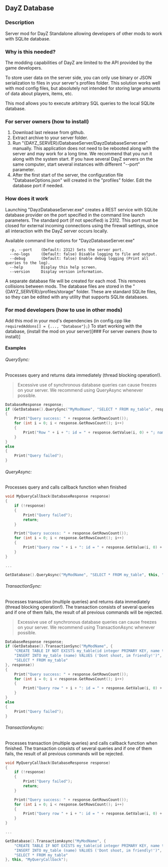 ## DayZ Database

### Description

Server mod for DayZ Standalone allowing developers of other mods to work with SQLite database.


### Why is this needed?

The modding capabilities of DayZ are limited to the API provided by the game developers.

To store user data on the server side, you can only use binary or JSON serialization to files in your server's profiles folder. This solution works well with mod config files, but absolutely not intended for storing large amounts of data about players, items, etc.

This mod allows you to execute arbitrary SQL queries to the local SQLite database.


### For server owners (how to install)

1. Download last release from github.
2. Extract archive to your server folder.
3. Run "{DAYZ_SERVER}/DatabaseServer/DayzDatabaseServer.exe" manually. This application does not need to be rebooted along with the server and may work for a long time. We recommend that you run it along with the system start. If you have several DayZ servers on the same computer, start several instances with different "--port" parameter.
4. After the first start of the server, the configuration file "DatabaseOptions.json" will created in the "profiles" folder. Edit the database port if needed.


### How does it work

Launching "DayzDatabaseServer.exe" creates a REST service with SQLite database provider on the port specified in the command line launch parameters. 
The standard port (if not specified) is 2312. 
This port must be closed for external incoming connections using the firewall settings, since all interaction with the DayZ server occurs locally.

Available command line options for "DayzDatabaseServer.exe"
```
  -p, --port    (Default: 2312) Sets the server port.
  --no-logs     (Default: false) Disable logging to file and output.
  --debug       (Default: false) Enable debug logging (Print all queries to the log).
  --help        Display this help screen.
  --version     Display version information.
```

A separate database file will be created for each mod. 
This removes collisions between mods. The database files are stored in the "{DAYZ_SERVER}/profiles/storage" folder. 
These are standard SQLite files, so they can be edited with any utility that supports SQLite databases.


### For mod developers (how to use in other mods)

Add this mod in your mod's dependencies (in config.cpp like ```requiredAddons[] = {..., "Database"};```)
To start working with the database, (install the mod on your server)[### For server owners (how to install)]

#### Examples

###### QuerySync:
Processes query and returns data immediately (thread blocking operation!).
> Excessive use of synchronous database queries can cause freezes on your server. We recommend using QueryAsync whenever possible.
```C++
DatabaseResponse response;
if (GetDatabase().QuerySync("MyModName", "SELECT * FROM my_table", response))
{
	Print("Query success: " + response.GetRowsCount());
	for (int i = 0; i < response.GetRowsCount(); i++) 
	{
		Print("Row " + i + ": id = " + response.GetValue(i, 0) + "; name = " + response.GetValue(i, 1));
	}
}
else
{
	Print("Query failed");
}
```


###### QueryAsync:
Processes query and calls callback function when finished
```C++
void MyQueryCallback(DatabaseResponse response)
{
	if (!response)
	{
		Print("Query failed");
		return;
	}

	Print("Query success: " + response.GetRowsCount());
	for (int i = 0; i < response.GetRowsCount(); i++) 
	{
		Print("Query row " + i + ": id = " + response.GetValue(i, 0) + "; name = " + response.GetValue(i, 1));
	}
}

...

GetDatabase().QueryAsync("MyModName", "SELECT * FROM my_table", this, "MyQueryCallback");
```


###### TransactionSync:
Processes transaction (multiple queries) and returns data immediately (thread blocking operation!).
The transaction consists of several queries and if one of them fails, the result of all previous commands will be rejected.
> Excessive use of synchronous database queries can cause freezes on your server. We recommend using TransactionAsync whenever possible.
```C++
DatabaseResponse response;
if (GetDatabase().TransactionSync("MyModName", {
	"CREATE TABLE IF NOT EXISTS my_table(id integer PRIMARY KEY, name text NOT NULL)"
	"INSERT INTO my_table (name) VALUES ('Dont shoot, im friendly!')",
	"SELECT * FROM my_table"
}, response))
{
	Print("Query success: " + response.GetRowsCount());
	for (int i = 0; i < response.GetRowsCount(); i++) 
	{
		Print("Query row " + i + ": id = " + response.GetValue(i, 0) + "; name = " + response.GetValue(i, 1));
	}
}
else
{
	Print("Query failed");
}
```


###### TransactionAsync:
Processes transaction (multiple queries) and calls callback function when finished.
The transaction consists of several queries and if one of them fails, the result of all previous commands will be rejected.
```C++
void MyQueryCallback(DatabaseResponse response)
{
	if (!response)
	{
		Print("Query failed");
		return;
	}

	Print("Query success: " + response.GetRowsCount());
	for (int i = 0; i < response.GetRowsCount(); i++) 
	{
		Print("Query row " + i + ": id = " + response.GetValue(i, 0) + "; name = " + response.GetValue(i, 1));
	}
}

...

GetDatabase().TransactionAsync("MyModName", {
	"CREATE TABLE IF NOT EXISTS my_table(id integer PRIMARY KEY, name text NOT NULL)"
	"INSERT INTO my_table (name) VALUES ('Dont shoot, im friendly!')",
	"SELECT * FROM my_table"
}, this, "MyQueryCallback");
```
